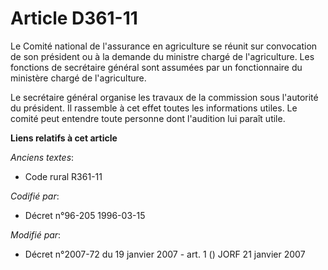 # Article D361-11

Le Comité national de l'assurance en agriculture se réunit sur convocation de son président ou à la demande du ministre
chargé de l'agriculture. Les fonctions de secrétaire général sont assumées par un fonctionnaire du ministère chargé de
l'agriculture.

Le secrétaire général organise les travaux de la commission sous l'autorité du président. Il rassemble à cet effet toutes les
informations utiles. Le comité peut entendre toute personne dont l'audition lui paraît utile.

**Liens relatifs à cet article**

_Anciens textes_:

  - Code rural R361-11

_Codifié par_:

  - Décret n°96-205 1996-03-15

_Modifié par_:

  - Décret n°2007-72 du 19 janvier 2007 - art. 1 () JORF 21 janvier 2007
